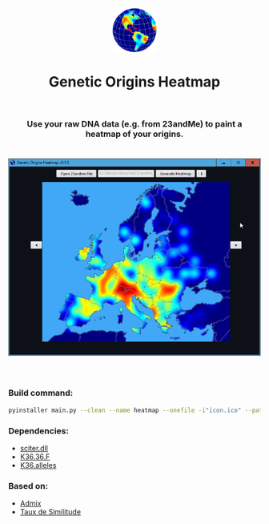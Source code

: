 <h1 align="center">
  <a href="https://github.com/girkovarpa/genetic-origins-heatmap">
    <img src="publish/logo.png" alt="Genetic Origins Heatmap" width="90"/>
  </a>
  <br>
  <br>
  Genetic Origins Heatmap
  <br>
  <br>
</h1>

<h3 align="center">
  Use your raw DNA data (e.g. from 23andMe) to paint a heatmap of your origins.
</h3>

<h1 align="center">
  <img src="publish/preview.png" alt="preview" /></a>
  <br>
  <br>
</h1>

<h3>Build command:</h3>

```bash
pyinstaller main.py --clean --name heatmap --onefile -i"icon.ico" --paths "admix" --add-data "admix/data/K36.alleles;./data" --add-data "admix/data/K36.36.F;./data" --add-data "sciter/main.html;./sciter" --add-data="sciter/about.html;./sciter" --add-data="sciter/advanced.html;./sciter" --add-data="sciter/favicon.png;./sciter" --add-data="sciter/loading.png;./sciter" --add-data="sciter/sciter.png;./sciter" --add-data="sciter/simpleheat/heatmap.js;./sciter/simpleheat" --add-data="sciter/taux-de-similitude/index.js;./sciter/taux-de-similitude" --add-data="sciter/taux-de-similitude/fn.js;./sciter/taux-de-similitude" --add-data="sciter/taux-de-similitude/data.js;./sciter/taux-de-similitude" --add-data="sciter/taux-de-similitude/cells.js;./sciter/taux-de-similitude" --add-data="sciter/taux-de-similitude/america.png;./sciter" --add-data="sciter/taux-de-similitude/europe.png;./sciter" --add-data="sciter/taux-de-similitude/asia.png;./sciter" --add-data="sciter/128x128.png;./sciter" --add-data "sciter/AncestryDNA.ico;./sciter" --add-data "sciter/MyHeritage.ico;./sciter" --add-data "sciter/FamilyTreeDNA.png;./sciter" --add-data "sciter/WeGene.ico;./sciter" --add-data "sciter/23andMe.ico;./sciter" --windowed
```

<h3>Dependencies:</h3>

- [sciter.dll](https://github.com/c-smile/sciter-js-sdk/blob/main/bin/windows/x64/sciter.dll)
- [K36.36.F](https://github.com/stevenliuyi/admix/blob/master/admix/data/K36.36.F)
- [K36.alleles](https://github.com/stevenliuyi/admix/blob/master/admix/data/K36.alleles)

<h3>
  Based on:
</h3>

- [Admix](https://github.com/stevenliuyi/admix)
- [Taux de Similitude](https://gen3553.pagesperso-orange.fr/ADN/similitude.htm)
